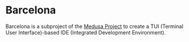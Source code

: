 # Barcelona

Barcelona is a subproject of the [Medusa Project](https://medusa-re.org) to
create a TUI (Terminal User Interface)-based IDE (Integrated Development
Environment).
